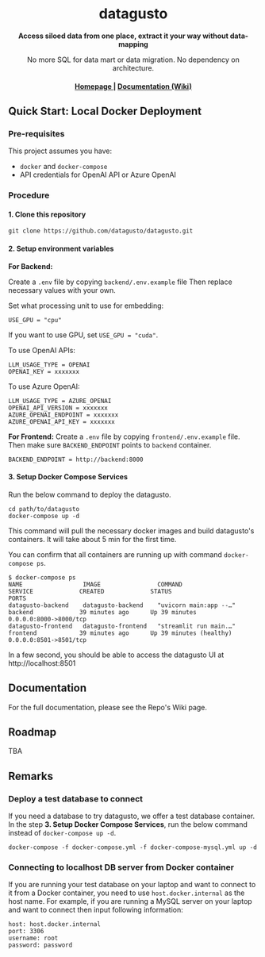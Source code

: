 <h1 align="center">datagusto</h1>
<div align="center">
 <strong>
   Access siloed data from one place, extract it your way without data-mapping
 </strong>

 No more SQL for data mart or data migration. No dependency on architecture.
</div>

<div align="center">
  <h4>
    <a href="https://www.datagusto.ai">
      Homepage
    </a>
    |
    <a href="https://github.com/datagusto/datagusto/wiki/">
      Documentation (Wiki)
    </a>
  </h4>
</div>

## Quick Start: Local Docker Deployment

### Pre-requisites
This project assumes you have:
- `docker` and `docker-compose`
- API credentials for OpenAI API or Azure OpenAI

### Procedure
#### 1. Clone this repository
```shell
git clone https://github.com/datagusto/datagusto.git
```

#### 2. Setup environment variables

**For Backend:**

Create a `.env` file by copying `backend/.env.example` file
Then replace necessary values with your own.

Set what processing unit to use for embedding:
```shell
USE_GPU = "cpu"
```
If you want to use GPU, set `USE_GPU = "cuda"`.

To use OpenAI APIs:
```shell
LLM_USAGE_TYPE = OPENAI
OPENAI_KEY = xxxxxxx
```

To use Azure OpenAI:
```shell
LLM_USAGE_TYPE = AZURE_OPENAI
OPENAI_API_VERSION = xxxxxxx
AZURE_OPENAI_ENDPOINT = xxxxxxx
AZURE_OPENAI_API_KEY = xxxxxxx
```

**For Frontend:**
Create a `.env` file by copying `frontend/.env.example` file.
Then make sure `BACKEND_ENDPOINT` points to `backend` container.

```shell
BACKEND_ENDPOINT = http://backend:8000
```

#### 3. Setup Docker Compose Services
Run the below command to deploy the datagusto.

```shell
cd path/to/datagusto
docker-compose up -d
```

This command will pull the necessary docker images and build datagusto's containers.
It will take about 5 min for the first time.

You can confirm that all containers are running up with command `docker-compose ps`.

```shell
$ docker-compose ps
NAME                 IMAGE                COMMAND                  SERVICE             CREATED             STATUS                    PORTS
datagusto-backend    datagusto-backend    "uvicorn main:app --…"   backend             39 minutes ago      Up 39 minutes             0.0.0.0:8000->8000/tcp
datagusto-frontend   datagusto-frontend   "streamlit run main.…"   frontend            39 minutes ago      Up 39 minutes (healthy)   0.0.0.0:8501->8501/tcp
```

In a few second, you should be able to access the datagusto UI at http://localhost:8501


## Documentation
For the full documentation, please see the Repo's Wiki page.


## Roadmap
TBA


## Remarks
### Deploy a test database to connect
If you need a database to try datagusto, we offer a test database container. In the step **3. Setup Docker Compose Services**, run the below command instead of `docker-compose up -d`.

```
docker-compose -f docker-compose.yml -f docker-compose-mysql.yml up -d
```

### Connecting to localhost DB server from Docker container
If you are running your test database on your laptop and want to connect 
to it from a Docker container, you need to use `host.docker.internal` as 
the host name.
For example, if you are running a MySQL server on your laptop and want to connect then input following information:
```text
host: host.docker.internal
port: 3306
username: root
password: password
```
